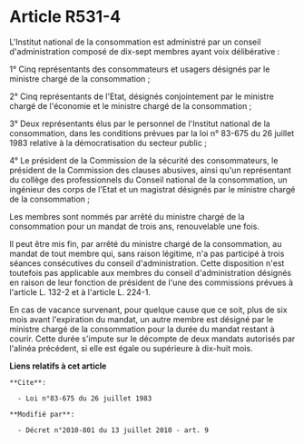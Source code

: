 # Article R531-4

L'Institut national de la consommation est administré par un conseil d'administration composé de dix-sept membres ayant voix
délibérative :

1° Cinq représentants des consommateurs et usagers désignés par le ministre chargé de la consommation ;

2° Cinq représentants de l'Etat, désignés conjointement par le ministre chargé de l'économie et le ministre chargé de la
consommation ;

3° Deux représentants élus par le personnel de l'Institut national de la consommation, dans les conditions prévues par la loi
n° 83-675 du 26 juillet 1983 relative à la démocratisation du secteur public ;

4° Le président de la Commission de la sécurité des consommateurs, le président de la Commission des clauses abusives, ainsi
qu'un représentant du collège des professionnels du Conseil national de la consommation, un ingénieur des corps de l'Etat et
un magistrat désignés par le ministre chargé de la consommation ;

Les membres sont nommés par arrêté du ministre chargé de la consommation pour un mandat de trois ans, renouvelable une fois.

Il peut être mis fin, par arrêté du ministre chargé de la consommation, au mandat de tout membre qui, sans raison légitime,
n'a pas participé à trois séances consécutives du conseil d'administration. Cette disposition n'est toutefois pas applicable
aux membres du conseil d'administration désignés en raison de leur fonction de président de l'une des commissions prévues à
l'article L. 132-2 et à l'article L. 224-1.

En cas de vacance survenant, pour quelque cause que ce soit, plus de six mois avant l'expiration du mandat, un autre membre
est désigné par le ministre chargé de la consommation pour la durée du mandat restant à courir. Cette durée s'impute sur le
décompte de deux mandats autorisés par l'alinéa précédent, si elle est égale ou supérieure à dix-huit mois.

**Liens relatifs à cet article**

	**Cite**:

	  - Loi n°83-675 du 26 juillet 1983

	**Modifié par**:

	  - Décret n°2010-801 du 13 juillet 2010 - art. 9
